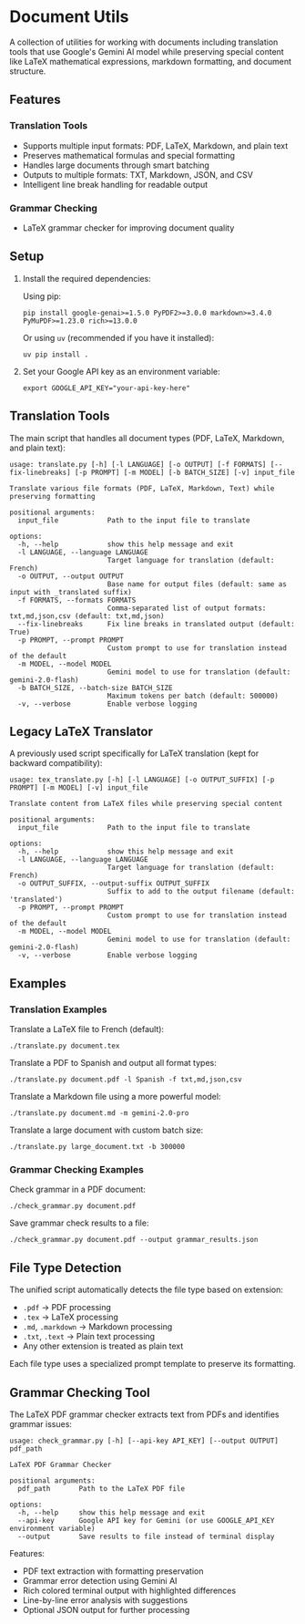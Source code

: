 # Document Utils

A collection of utilities for working with documents including translation tools that use Google's Gemini AI model while preserving special content like LaTeX mathematical expressions, markdown formatting, and document structure.

## Features

### Translation Tools
- Supports multiple input formats: PDF, LaTeX, Markdown, and plain text
- Preserves mathematical formulas and special formatting
- Handles large documents through smart batching
- Outputs to multiple formats: TXT, Markdown, JSON, and CSV
- Intelligent line break handling for readable output

### Grammar Checking
- LaTeX grammar checker for improving document quality

## Setup

1. Install the required dependencies:

   Using pip:
   ```
   pip install google-genai>=1.5.0 PyPDF2>=3.0.0 markdown>=3.4.0 PyMuPDF>=1.23.0 rich>=13.0.0
   ```
   
   Or using `uv` (recommended if you have it installed):
   ```
   uv pip install .
   ```

2. Set your Google API key as an environment variable:
   ```
   export GOOGLE_API_KEY="your-api-key-here"
   ```

## Translation Tools

The main script that handles all document types (PDF, LaTeX, Markdown, and plain text):

```
usage: translate.py [-h] [-l LANGUAGE] [-o OUTPUT] [-f FORMATS] [--fix-linebreaks] [-p PROMPT] [-m MODEL] [-b BATCH_SIZE] [-v] input_file

Translate various file formats (PDF, LaTeX, Markdown, Text) while preserving formatting

positional arguments:
  input_file            Path to the input file to translate

options:
  -h, --help            show this help message and exit
  -l LANGUAGE, --language LANGUAGE
                        Target language for translation (default: French)
  -o OUTPUT, --output OUTPUT
                        Base name for output files (default: same as input with _translated suffix)
  -f FORMATS, --formats FORMATS
                        Comma-separated list of output formats: txt,md,json,csv (default: txt,md,json)
  --fix-linebreaks      Fix line breaks in translated output (default: True)
  -p PROMPT, --prompt PROMPT
                        Custom prompt to use for translation instead of the default
  -m MODEL, --model MODEL
                        Gemini model to use for translation (default: gemini-2.0-flash)
  -b BATCH_SIZE, --batch-size BATCH_SIZE
                        Maximum tokens per batch (default: 500000)
  -v, --verbose         Enable verbose logging
```

## Legacy LaTeX Translator

A previously used script specifically for LaTeX translation (kept for backward compatibility):

```
usage: tex_translate.py [-h] [-l LANGUAGE] [-o OUTPUT_SUFFIX] [-p PROMPT] [-m MODEL] [-v] input_file

Translate content from LaTeX files while preserving special content

positional arguments:
  input_file            Path to the input file to translate

options:
  -h, --help            show this help message and exit
  -l LANGUAGE, --language LANGUAGE
                        Target language for translation (default: French)
  -o OUTPUT_SUFFIX, --output-suffix OUTPUT_SUFFIX
                        Suffix to add to the output filename (default: 'translated')
  -p PROMPT, --prompt PROMPT
                        Custom prompt to use for translation instead of the default
  -m MODEL, --model MODEL
                        Gemini model to use for translation (default: gemini-2.0-flash)
  -v, --verbose         Enable verbose logging
```

## Examples

### Translation Examples

Translate a LaTeX file to French (default):
```
./translate.py document.tex
```

Translate a PDF to Spanish and output all format types:
```
./translate.py document.pdf -l Spanish -f txt,md,json,csv
```

Translate a Markdown file using a more powerful model:
```
./translate.py document.md -m gemini-2.0-pro
```

Translate a large document with custom batch size:
```
./translate.py large_document.txt -b 300000
```

### Grammar Checking Examples

Check grammar in a PDF document:
```
./check_grammar.py document.pdf
```

Save grammar check results to a file:
```
./check_grammar.py document.pdf --output grammar_results.json
```

## File Type Detection

The unified script automatically detects the file type based on extension:
- `.pdf` → PDF processing
- `.tex` → LaTeX processing
- `.md`, `.markdown` → Markdown processing
- `.txt`, `.text` → Plain text processing
- Any other extension is treated as plain text

Each file type uses a specialized prompt template to preserve its formatting.

## Grammar Checking Tool

The LaTeX PDF grammar checker extracts text from PDFs and identifies grammar issues:

```
usage: check_grammar.py [-h] [--api-key API_KEY] [--output OUTPUT] pdf_path

LaTeX PDF Grammar Checker

positional arguments:
  pdf_path       Path to the LaTeX PDF file

options:
  -h, --help     show this help message and exit
  --api-key      Google API key for Gemini (or use GOOGLE_API_KEY environment variable)
  --output       Save results to file instead of terminal display
```

Features:
- PDF text extraction with formatting preservation
- Grammar error detection using Gemini AI
- Rich colored terminal output with highlighted differences
- Line-by-line error analysis with suggestions
- Optional JSON output for further processing
